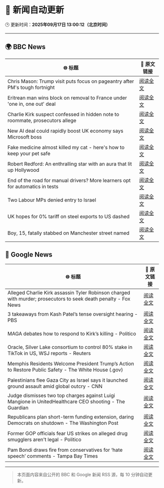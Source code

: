 # 🧠 新闻自动更新

🕒 更新时间：**2025年09月17日 13:00:12（北京时间）**

---

## 🌍 BBC News

| 🌐 标题 | 🔗 原文链接 |
|--------|-------------|
| Chris Mason: Trump visit puts focus on pageantry after PM's tough fortnight | [阅读全文](https://www.bbc.com/news/articles/c80gk8j8epvo?at_medium=RSS&at_campaign=rss) |
| Eritrean man wins block on removal to France under 'one in, one out' deal | [阅读全文](https://www.bbc.com/news/articles/c1dqe2443l1o?at_medium=RSS&at_campaign=rss) |
| Charlie Kirk suspect confessed in hidden note to roommate, prosecutors allege | [阅读全文](https://www.bbc.com/news/articles/ckg2r8lvjn2o?at_medium=RSS&at_campaign=rss) |
| New AI deal could rapidly boost UK economy says Microsoft boss | [阅读全文](https://www.bbc.com/news/articles/c7016ljre03o?at_medium=RSS&at_campaign=rss) |
| Fake medicine almost killed my cat - here's how to keep your pet safe | [阅读全文](https://www.bbc.com/news/articles/cy9n0y34z14o?at_medium=RSS&at_campaign=rss) |
| Robert Redford: An enthralling star with an aura that lit up Hollywood | [阅读全文](https://www.bbc.com/news/articles/ckke5522r23o?at_medium=RSS&at_campaign=rss) |
| End of the road for manual drivers? More learners opt for automatics in tests | [阅读全文](https://www.bbc.com/news/articles/c80gk97xe85o?at_medium=RSS&at_campaign=rss) |
| Two Labour MPs denied entry to Israel | [阅读全文](https://www.bbc.com/news/articles/cge2gweqzjno?at_medium=RSS&at_campaign=rss) |
| UK hopes for 0% tariff on steel exports to US dashed | [阅读全文](https://www.bbc.com/news/articles/cj4y2gge7p1o?at_medium=RSS&at_campaign=rss) |
| Boy, 15, fatally stabbed on Manchester street named | [阅读全文](https://www.bbc.com/news/articles/c30685178rdo?at_medium=RSS&at_campaign=rss) |

## 📰 Google News

| 🌐 标题 | 🔗 原文链接 |
|--------|-------------|
| Alleged Charlie Kirk assassin Tyler Robinson charged with murder; prosecutors to seek death penalty - Fox News | [阅读全文](https://news.google.com/rss/articles/CBMiogFBVV95cUxQMXRoVWVlYVBCcWFKSm9ELWVxclFmc0tJQ3RVT3lFeGdad041blpSMXFJSzZWYTZVT0FQclBVeDZicS1VT0NKbXJtbmZ4UTRMZUFvdDNjTUdTZTVJMHFhbG5lVUhXSk1DMXR4VE5QRDMyZlJYYVdPUktBR2VyLVhBVF85Sl9KWG9jUGNwT2RmdmdJMDM1bFNoWHNDRDFRdE5KVWfSAacBQVVfeXFMTnhrUDJFYWJvMUEyYkpfUjl1UWNtWlI0S2xIZFl0bDI0YjFQT2EwMkgwMm1SZy1PbklrRlNqZVBUclRmTjNLRlktOUpiQ0JEZWVqc0wtdE5GaE5FOGhqNGFseHFuQ1lEWHRFTzU3SXVycXhNYzlQbE1JLTFfc0xJekJWSGV3SU92V3FvbGNOS05sUzRPeFlpSjdzSGg0emszaTlEU2lFSDg?oc=5) |
| 3 takeaways from Kash Patel’s tense oversight hearing - PBS | [阅读全文](https://news.google.com/rss/articles/CBMilAFBVV95cUxNYkhDdzJhdXRHejQ4bUJ1QmdrTVNyZlhmTE9QOUJUaFdOUGN5dEpRNHdoS0JOY0tTamM1OUR5OTBZaW51cGRJMnk1dWQtT2lfU0NTRnREbkI0c2JYcWF5RXp5a1FvT3BIeG5WWjJ0dkpWdmpLU3N1VG1DcXBOcTJVeTRfZ2dGQVl5M3ZfdU9veEZWWWV30gGaAUFVX3lxTFB5bkh0RFpOdE40c1NPck5rcU95OXp5aDZPYXh2TUdBQUs0b3NzNHFwX2ZGNkpfVkhhMTBONE9wRThXMXZ5bFo0UDRfcDN1VVlZYVk1Qnpuc3I0Qk1zU1hOTGpsWXp3RnNVNVUzZm1KY2NlRElYa0FoTmJ6NEFNNV9JRUJEMUFJNENQUThUV0pRWDNpdXhOZG9uV0E?oc=5) |
| MAGA debates how to respond to Kirk’s killing - Politico | [阅读全文](https://news.google.com/rss/articles/CBMimgFBVV95cUxQZHhZNmJnRFQyU0l6aXcxb2RaVFVJWlh4cVNBNW8yeXNUNElobDFoMzE5LWk0UVplUnVCTXFLSWxUaVdndmxWRUJhbmZpazNEWVVUbzRjdGh3YXJCeXNaa2hSa3FtZWlKRUpWbTFxRi11azJ4dWtLa3JKX1JWLXFWdWpKVmlOcmRNZ3RScFctU3U4NV9WWndjVFBR?oc=5) |
| Oracle, Silver Lake consortium to control 80% stake in TikTok in US, WSJ reports - Reuters | [阅读全文](https://news.google.com/rss/articles/CBMitwFBVV95cUxPdzhqQ09KVlZMNlV2RVU4UEhmYzBzVlRFVzZWanRIUHJKU1FRcEw1a0dvYVpvZGMyamExdEh1Sk5zX0lHX2d1QW9aOE9xaW84WV8xbUd6Ti1Ld0ozdHdTSWx0UkZWYlRDczBud3hib1FvYnpuWDZXZTlHT2JaOE9DbkFjbUMwMU1Da0lrV3pmS01iMmE0OHM5Rnd2TkNPWGhrVGVQSzZwS3N1ZW5hWjVkRURKS0QzbkU?oc=5) |
| Memphis Residents Welcome President Trump’s Action to Restore Public Safety - The White House (.gov) | [阅读全文](https://news.google.com/rss/articles/CBMiuwFBVV95cUxONnBNNnl1QWNyYnlFaWdWbC1hMHJXZ3d4bXRDdl84eGJUSXQtblRoNjl5cFM2cGlaeVF3WEpIaHltc3VyRnR5LTlHMjNGaGVaN0tZVHNtcWhxM3pQTUU2U1lDTkNNR0xsaW1XRmEtekFJOXI3c3I1Rm43d1JKbDVWOWxtNUJtRDNlSElKUDFTZVI4OHBQR1B2aTU2UWM1a0dRSmtYODBpX05TbHZtMVBwekhwMTl4a0hscG5z?oc=5) |
| Palestinians flee Gaza City as Israel says it launched ground assault amid global outcry - CNN | [阅读全文](https://news.google.com/rss/articles/CBMikgFBVV95cUxNOTV6aTNiVjZnck5abmo5eXZRbzBuNlJpVUM3ZlJ6YmRxR2U5cFM2VV9BNU53aEZjZjl3YWd0NWdnWmJUdU5qLWF3M05uWjA3LXAyNTV2QjhEVFVTRG9tMFIxcTFjcXlJcEwzNllmRE12bW9LWmpET3owZ2VsTWFJeE16T3EtdUJkdFNPOVNkLXA5QQ?oc=5) |
| Judge dismisses two top charges against Luigi Mangione in UnitedHealthcare CEO shooting - The Guardian | [阅读全文](https://news.google.com/rss/articles/CBMikgFBVV95cUxPcW4xZjZEeHpGMGJlYVgxeHFGNmJOSXJRT2lfTmxsc0Nqc0lRQkhFZHFKV0NfUjRUYjBEUkxUa3h0WWM3VzdFNlp2allvTDVPYzE4b0tyUTlvWUQyNVZ0b0J5blFYRHU4S3R3ZDhzLTFVcmNPRU8tSm5fUGlyRVFhWlJ5Y09uR2Ntc0V2dk1jODJ3UQ?oc=5) |
| Republicans plan short-term funding extension, daring Democrats on shutdown - The Washington Post | [阅读全文](https://news.google.com/rss/articles/CBMikwFBVV95cUxQODFpZTRlVVEtQUtYYml5SjZyUTFNVHdjb1lucXg3UDUzWHNwZG9ua095WlliV1NfN2RaTG5GS2hFclNObnltTFE2ZnEybmV1a1dXU0pCVmszeXd6OF8wSEMwbFlnYW5wdUYySDhhb2oySS1JYmZBSFZjZ19CSG1LZzVZUnVHbXJVUjNvSF9WX0ZtZzA?oc=5) |
| Former GOP officials fear US strikes on alleged drug smugglers aren't legal - Politico | [阅读全文](https://news.google.com/rss/articles/CBMikAFBVV95cUxNdXJNdjdGd3k2TGlEcEZxMG1lV2N1U285UVJLUmV4cDdNQXBMN3N2Qi1ITWxvTnVjV2RJQVVwWlRpd1FnZGU5Zmsyb2VFcjZRTGNjY0NydS1YVUd4QmNsQk03a3ZKeGtMUWJWLW9faGtPaUMwRmgtdFpaV3hGRnNTczNCeXBIbFk5QkYwdmY1elM?oc=5) |
| Pam Bondi draws fire from conservatives for ‘hate speech’ comments - Tampa Bay Times | [阅读全文](https://news.google.com/rss/articles/CBMivgFBVV95cUxQVy1DVlk4emQ2NlZJWXQyWlF5X3BsanNfUzBYb3RPSnd4UFM3emtrQ2tSZ1ZoY0VIUmVsa1BwRmpicVFiODBrSEppSXhYcEhaZ01aTHVwbjVFRS00cXpmQ1FEcUo1LUlpT1JHRVNGRW5GME0wMjFlTXlDQkZ1ZWtwQzQ1T0JtZFBYdkFscjdGNXViRkpPN3F0TnpiSjJJa1p1c1B3T1FzdTlwSnFtcVBCRjBGMnBsaTU5bU5OTlBB?oc=5) |

---
> 本页面内容来自公开的 BBC 和 Google 新闻 RSS 源，每 10 分钟自动更新。